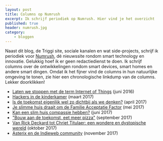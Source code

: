 ```yaml
---
layout: post
title: Columns op Numrush
excerpt: Ik schrijf periodiek op Numrush. Hier vind je het overzicht
published: true
header: numrush.jpg
category: 
    - bloggen
---
```


Naast dit blog, de Triggi site, sociale kanalen en wat side-projects, schrijf ik periodiek voor [Numrush][1], dé nieuwssite rondom smart technology en innovatie. Gelukkig hoef ik er geen redactiedienst te doen. Ik schrijf columns over de ontwikkelingen rondom smart devices, smart homes en andere smart dingen. Omdat ik het fijner vind de columns in hun natuurlijke omgeving te tonen, zie hier een chronologische linkdump van de columns. Lekker doorklikken!

* [Laten we stoppen met de term Internet of Things][2] (juni 2016)
* [Hackers in de kinderkamer][3] (maart 2017)
* [Is de toekomst eigenlijk wel zo dichtbij als we denken?][4] (april 2017)
* [Je slimme huis draait om de Familie Acceptatie Factor][5] (mei 2017)
* [Kan een slim huis compassie hebben?][6] (juni 2017)
* ["Bouw aan de toekomst, eet meer pizza"][7] (september 2017)
* [Van Rick Deckard tot Chriet Titulaer: een wondere en dystopische wereld][8] (oktober 2017)
* [Asterix en de Indieweb community][9] (november 2017)

[1]:	http://numrush.nl/ "http://numrush.nl"
[2]:	http://numrush.nl/2016/06/06/laten-we-stoppen-term-internet-things/
[3]:	http://numrush.nl/2017/03/06/column-frank-meeuwsen-hackers-kinderkamer/
[4]:	http://numrush.nl/2017/04/03/is-toekomst-eigenlijk-wel-zo-dichtbij-als-we-denken/
[5]:	http://numrush.nl/2017/05/01/smart-home-familie-acceptatie-factor/
[6]:	http://numrush.nl/2017/06/12/kan-een-slim-huis-compassie-hebben/
[7]:	http://numrush.nl/2017/09/04/bouw-aan-de-toekomst-eet-meer-pizza/
[8]:	http://numrush.nl/2017/10/16/een-wondere-en-dystopische-wereld/
[9]:	http://numrush.nl/2017/11/06/asterix-en-de-indieweb-community/